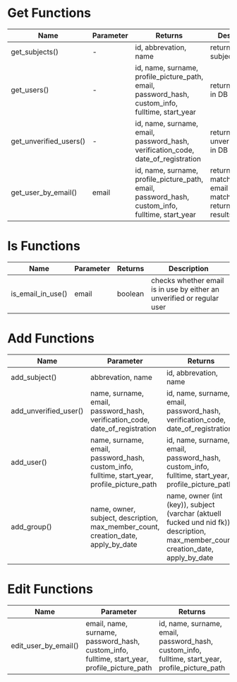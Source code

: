 # Get Functions
| Name | Parameter | Returns | Description |
|---|---|---|---|
|get_subjects()|-|id, abbrevation, name|returns all subjects in DB|
|get_users()|-|id, name, surname, profile_picture_path, email, password_hash, custom_info, fulltime, start_year|returns all users in DB|
|get_unverified_users()|-|id, name, surname, email, password_hash, verification_code, date_of_registration|returns all unverified_users in DB|
|get_user_by_email()|email|id, name, surname, profile_picture_path, email, password_hash, custom_info, fulltime, start_year|returns user matching the email if nothing matches it returns empty results|

# Is Functions
| Name | Parameter | Returns | Description |
|---|---|---|---|
|is_email_in_use()|email|boolean|checks whether email is in use by either an unverified or regular user|

# Add Functions
| Name | Parameter | Returns | Description |
|---|---|---|---|
|add_subject()|abbrevation, name|id, abbrevation, name|adds subject and returns it|
|add_unverified_user()|name, surname, email, password_hash, verification_code, date_of_registration|id, name, surname, email, password_hash, verification_code, date_of_registration|adds unverifiedUser and returns it|
|add_user()|name, surname, email, password_hash, custom_info, fulltime, start_year, profile_picture_path|id, name, surname, email, password_hash, custom_info, fulltime, start_year, profile_picture_path|adds user and returns it|
|add_group()|name, owner, subject, description, max_member_count, creation_date, apply_by_date|name, owner (int (key)), subject (varchar (aktuell fucked und nid fk)), description, max_member_count, creation_date, apply_by_date|adds group and returns it|

# Edit Functions
| Name | Parameter | Returns | Description |
|---|---|---|---|
|edit_user_by_email()|email, name, surname, password_hash, custom_info, fulltime, start_year, profile_picture_path|id, name, surname, email, password_hash, custom_info, fulltime, start_year, profile_picture_path|updates a User where the Email Matches|

